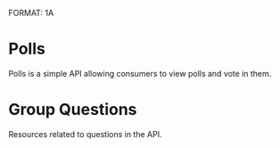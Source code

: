 FORMAT: 1A

# Polls

Polls is a simple API allowing consumers to view polls and vote in them.

# Group Questions

Resources related to questions in the API.